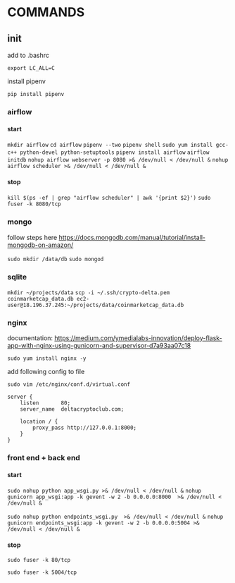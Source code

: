 # COMMANDS

## init

add to .bashrc

`export LC_ALL=C`

install pipenv

`pip install pipenv`

### airflow

#### start
`mkdir airflow`
`cd airflow`
`pipenv --two`
`pipenv shell`
`sudo yum install gcc-c++ python-devel python-setuptools`
`pipenv install airflow`
`airflow initdb`
`nohup airflow webserver -p 8080 >& /dev/null < /dev/null &`
`nohup airflow scheduler >& /dev/null < /dev/null &`

#### stop

`kill $(ps -ef | grep "airflow scheduler" | awk '{print $2}')`
`sudo fuser -k 8080/tcp`


### mongo

follow steps here https://docs.mongodb.com/manual/tutorial/install-mongodb-on-amazon/


`sudo mkdir /data/db`
`sudo mongod`

### sqlite

`mkdir ~/projects/data`
`scp -i ~/.ssh/crypto-delta.pem coinmarketcap_data.db ec2-user@18.196.37.245:~/projects/data/coinmarketcap_data.db`

### nginx

documentation: https://medium.com/ymedialabs-innovation/deploy-flask-app-with-nginx-using-gunicorn-and-supervisor-d7a93aa07c18

`sudo yum install nginx -y`

add following config to file

`sudo vim /etc/nginx/conf.d/virtual.conf`

```
server {
    listen       80;
    server_name  deltacryptoclub.com;

    location / {
        proxy_pass http://127.0.0.1:8000;
    }
}
```

### front end + back end

#### start
`sudo nohup python app_wsgi.py >& /dev/null < /dev/null &`
`nohup gunicorn app_wsgi:app -k gevent -w 2 -b 0.0.0.0:8000  >& /dev/null < /dev/null &`

`sudo nohup python endpoints_wsgi.py  >& /dev/null < /dev/null &`
`nohup gunicorn endpoints_wsgi:app -k gevent -w 2 -b 0.0.0.0:5004 >& /dev/null < /dev/null &`

#### stop
`sudo fuser -k 80/tcp`

`sudo fuser -k 5004/tcp`




